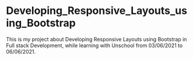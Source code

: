 # Developing_Responsive_Layouts_using_Bootstrap
This is my project about Developing Responsive Layouts using Bootstrap in Full stack Development, while learning with Unschool from 03/06/2021 to 06/06/2021.
